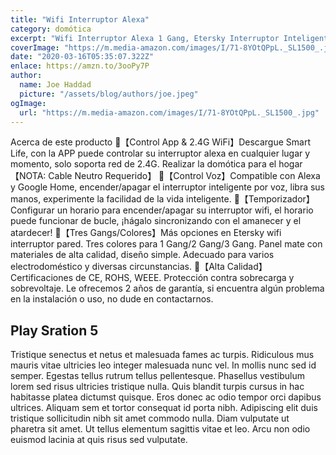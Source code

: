 ```yaml
---
title: "Wifi Interruptor Alexa"
category: domótica
excerpt: "Wifi Interruptor Alexa 1 Gang, Etersky Interruptor Inteligente Compatible con Alexa y Google Home, Interruptor Pared Luz Control APP, Smart Life Interruptor Tactil con Temporizador NEUTRO REQUERIDO"
coverImage: "https://m.media-amazon.com/images/I/71-8YOtQPpL._SL1500_.jpg"
date: "2020-03-16T05:35:07.322Z"
enlace: https://amzn.to/3ooPy7P
author:
  name: Joe Haddad
  picture: "/assets/blog/authors/joe.jpeg"
ogImage:
  url: "https://m.media-amazon.com/images/I/71-8YOtQPpL._SL1500_.jpg"
---
```


Acerca de este producto
🔸【Control App & 2.4G WiFi】Descargue Smart Life, con la APP puede controlar su interruptor alexa en cualquier lugar y momento, solo soporta red de 2.4G. Realizar la domótica para el hogar【NOTA: Cable Neutro Requerido】
🔸【Control Voz】Compatible con Alexa y Google Home, encender/apagar el interruptor inteligente por voz, libra sus manos, experimente la facilidad de la vida inteligente.
🔸【Temporizador】Configurar un horario para encender/apagar su interruptor wifi, el horario puede funcionar de bucle, ¡hágalo sincronizando con el amanecer y el atardecer!
🔸【Tres Gangs/Colores】Más opciones en Etersky wifi interruptor pared. Tres colores para 1 Gang/2 Gang/3 Gang. Panel mate con materiales de alta calidad, diseño simple. Adecuado para varios electrodoméstico y diversas circunstancias.
🔸【Alta Calidad】Certificaciones de CE, ROHS, WEEE. Protección contra sobrecarga y sobrevoltaje. Le ofrecemos 2 años de garantía, si encuentra algún problema en la instalación o uso, no dude en contactarnos.

## Play Sration 5

Tristique senectus et netus et malesuada fames ac turpis. Ridiculous mus mauris vitae ultricies leo integer malesuada nunc vel. In mollis nunc sed id semper. Egestas tellus rutrum tellus pellentesque. Phasellus vestibulum lorem sed risus ultricies tristique nulla. Quis blandit turpis cursus in hac habitasse platea dictumst quisque. Eros donec ac odio tempor orci dapibus ultrices. Aliquam sem et tortor consequat id porta nibh. Adipiscing elit duis tristique sollicitudin nibh sit amet commodo nulla. Diam vulputate ut pharetra sit amet. Ut tellus elementum sagittis vitae et leo. Arcu non odio euismod lacinia at quis risus sed vulputate.
